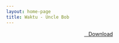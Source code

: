 ```yaml
---
layout: home-page
title: Waktu - Uncle Bob
---
```


<center>
<a href="https://drive.google.com/uc?authuser=0&id=1Gg75hvmSSEug3D8GULfXF64OcHHvgen4&export=download" ><i class="fa fa-caret-down" aria-hidden="true"></i>&nbsp; &nbsp;Download</a>
</center>
